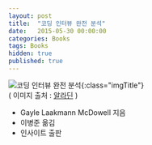 ```yaml
---
layout: post
title:  "코딩 인터뷰 완전 분석"
date:   2015-05-30 00:00:00 
categories: Books
tags: Books
hidden: true
published: true
---
```


![코딩 인터뷰 완전 분석](http://image.aladin.co.kr/product/1906/34/cover/8966260489_1.jpg){:class="imgTitle"}  
( 이미지 출처 : [알라딘](http://www.aladin.co.kr/shop/wproduct.aspx?ItemId=19063480) )

  * Gayle Laakmann McDowell 지음
  * 이병준 옮김
  * 인사이트 출판

<!--more-->
